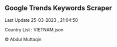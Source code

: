 

## Google Trends Keywords Scraper 
 
Last Update 25-03-2023 , 21:04:50

Country List :
VIETNAM.json



© Abdul Muttaqin 

